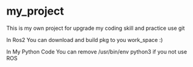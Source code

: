 # my_project
This is my own project for upgrade my coding skill and practice use git 

In Ros2 You can download and build pkg to you work_space :)

In My Python Code You can remove /usr/bin/env python3 if you not use ROS
